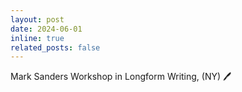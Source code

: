 ```yaml
---
layout: post
date: 2024-06-01
inline: true
related_posts: false
---
```


Mark Sanders Workshop in Longform Writing, (NY) 🖊️
